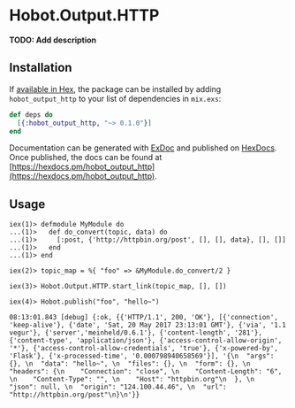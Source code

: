 # Hobot.Output.HTTP

**TODO: Add description**

## Installation

If [available in Hex](https://hex.pm/docs/publish), the package can be installed
by adding `hobot_output_http` to your list of dependencies in `mix.exs`:

```elixir
def deps do
  [{:hobot_output_http, "~> 0.1.0"}]
end
```

Documentation can be generated with [ExDoc](https://github.com/elixir-lang/ex_doc)
and published on [HexDocs](https://hexdocs.pm). Once published, the docs can
be found at [https://hexdocs.pm/hobot_output_http](https://hexdocs.pm/hobot_output_http).

## Usage

```console
iex(1)> defmodule MyModule do
...(1)>   def do_convert(topic, data) do
...(1)>     [:post, {'http://httpbin.org/post', [], [], data}, [], []]
...(1)>   end
...(1)> end

iex(2)> topic_map = %{ "foo" => &MyModule.do_convert/2 }

iex(3)> Hobot.Output.HTTP.start_link(topic_map, [], [])

iex(4)> Hobot.publish("foo", "hello~")

08:13:01.843 [debug] {:ok, {{'HTTP/1.1', 200, 'OK'}, [{'connection', 'keep-alive'}, {'date', 'Sat, 20 May 2017 23:13:01 GMT'}, {'via', '1.1 vegur'}, {'server','meinheld/0.6.1'}, {'content-length', '281'}, {'content-type', 'application/json'}, {'access-control-allow-origin', '*'}, {'access-control-allow-credentials', 'true'}, {'x-powered-by', 'Flask'}, {'x-processed-time', '0.000798940658569'}], '{\n  "args": {}, \n  "data": "hello~", \n  "files": {}, \n  "form": {}, \n  "headers": {\n    "Connection": "close", \n    "Content-Length": "6", \n    "Content-Type": "", \n    "Host": "httpbin.org"\n  }, \n  "json": null, \n  "origin": "124.100.44.46", \n  "url": "http://httpbin.org/post"\n}\n'}}
```
